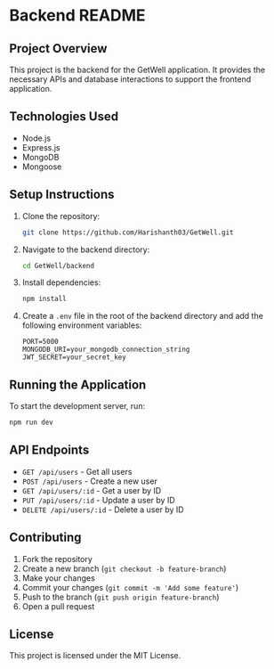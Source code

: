 # Backend README

## Project Overview
This project is the backend for the GetWell application. It provides the necessary APIs and database interactions to support the frontend application.

## Technologies Used
- Node.js
- Express.js
- MongoDB
- Mongoose

## Setup Instructions
1. Clone the repository:
    ```bash
    git clone https://github.com/Harishanth03/GetWell.git
    ```
2. Navigate to the backend directory:
    ```bash
    cd GetWell/backend
    ```
3. Install dependencies:
    ```bash
    npm install
    ```
4. Create a `.env` file in the root of the backend directory and add the following environment variables:
    ```
    PORT=5000
    MONGODB_URI=your_mongodb_connection_string
    JWT_SECRET=your_secret_key
    ```

## Running the Application
To start the development server, run:
```bash
npm run dev
```

## API Endpoints
- `GET /api/users` - Get all users
- `POST /api/users` - Create a new user
- `GET /api/users/:id` - Get a user by ID
- `PUT /api/users/:id` - Update a user by ID
- `DELETE /api/users/:id` - Delete a user by ID

## Contributing
1. Fork the repository
2. Create a new branch (`git checkout -b feature-branch`)
3. Make your changes
4. Commit your changes (`git commit -m 'Add some feature'`)
5. Push to the branch (`git push origin feature-branch`)
6. Open a pull request

## License
This project is licensed under the MIT License.